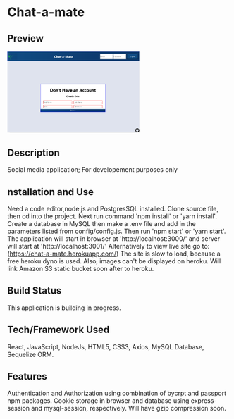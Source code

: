 # Chat-a-mate

## Preview
<img src='client/public/pictures/registerform.PNG' width='300px'>

## Description
Social media application; For developement purposes only

## nstallation and Use
Need a code editor,node.js and PostgresSQL installed. Clone source file, then cd into the project. Next run command 'npm install' or 'yarn install'. Create a database in MySQL then make a .env file and add in the parameters listed from config/config.js. Then run 'npm start' or 'yarn start'. The application will start in browser at 'http://localhost:3000/' and server will start at 'http://localhost:3001/' Alternatively to view live site go to: (https://chat-a-mate.herokuapp.com/) The site is slow to load, because a free heroku dyno is used. Also, images can't be displayed on heroku. Will link Amazon S3 static bucket soon after to heroku.

## Build Status
This application is building in progress.

## Tech/Framework Used
React, JavaScript, NodeJs, HTML5, CSS3, Axios, MySQL Database, Sequelize ORM. 

## Features
Authentication and Authorization using combination of bycrpt and passport npm packages. Cookie storage in browser and database using express-session and mysql-session, respectively. Will have gzip compression soon. 
